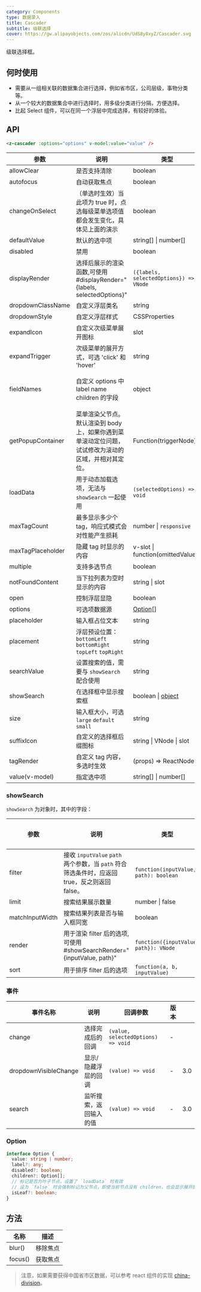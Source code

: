 ```yaml
---
category: Components
type: 数据录入
title: Cascader
subtitle: 级联选择
cover: https://gw.alipayobjects.com/zos/alicdn/UdS8y8xyZ/Cascader.svg
---
```


级联选择框。

## 何时使用

- 需要从一组相关联的数据集合进行选择，例如省市区，公司层级，事物分类等。
- 从一个较大的数据集合中进行选择时，用多级分类进行分隔，方便选择。
- 比起 Select 组件，可以在同一个浮层中完成选择，有较好的体验。

## API

```html
<z-cascader :options="options" v-model:value="value" />
```

| 参数 | 说明 | 类型 | 默认值 | Version |
| --- | --- | --- | --- | --- |
| allowClear | 是否支持清除 | boolean | true |  |
| autofocus | 自动获取焦点 | boolean | false |  |
| changeOnSelect | （单选时生效）当此项为 true 时，点选每级菜单选项值都会发生变化，具体见上面的演示 | boolean | false |  |
| defaultValue | 默认的选中项 | string\[] \| number\[] | \[] |  |
| disabled | 禁用 | boolean | false |  |
| displayRender | 选择后展示的渲染函数,可使用 #displayRender="{labels, selectedOptions}" | `({labels, selectedOptions}) => VNode` | `labels => labels.join(' / ')` |  |
| dropdownClassName | 自定义浮层类名 | string | - | 3.0 |
| dropdownStyle | 自定义浮层样式 | CSSProperties | {} | 3.0 |
| expandIcon | 自定义次级菜单展开图标 | slot | - | 3.0 |
| expandTrigger | 次级菜单的展开方式，可选 'click' 和 'hover' | string | 'click' |  |
| fieldNames | 自定义 options 中 label name children 的字段 | object | `{ label: 'label', value: 'value', children: 'children' }` |  |
| getPopupContainer | 菜单渲染父节点。默认渲染到 body 上，如果你遇到菜单滚动定位问题，试试修改为滚动的区域，并相对其定位。 | Function(triggerNode) | () => document.body |  |
| loadData | 用于动态加载选项，无法与 `showSearch` 一起使用 | `(selectedOptions) => void` | - |  |
| maxTagCount | 最多显示多少个 tag，响应式模式会对性能产生损耗 | number \| `responsive` | - | 3.0 |
| maxTagPlaceholder | 隐藏 tag 时显示的内容 | v-slot \| function(omittedValues) | - | 3.0 |
| multiple | 支持多选节点 | boolean | - | 3.0 |
| notFoundContent | 当下拉列表为空时显示的内容 | string \| slot | 'Not Found' |  |
| open | 控制浮层显隐 | boolean | - | 3.0 |
| options | 可选项数据源 | [Option](#option)\[] | - |  |
| placeholder | 输入框占位文本 | string | '请选择' |  |
| placement | 浮层预设位置：`bottomLeft` `bottomRight` `topLeft` `topRight` | string | `bottomLeft` | 3.0 |
| searchValue | 设置搜索的值，需要与 `showSearch` 配合使用 | string | - | 3.0 |
| showSearch | 在选择框中显示搜索框 | boolean \| [object](#showsearch) | false |  |
| size | 输入框大小，可选 `large` `default` `small` | string | `default` |  |
| suffixIcon | 自定义的选择框后缀图标 | string \| VNode \| slot | - |  |
| tagRender | 自定义 tag 内容，多选时生效 | (props) => ReactNode | - | 3.0 |
| value(v-model) | 指定选中项 | string\[] \| number\[] | - |  |

### showSearch

`showSearch` 为对象时，其中的字段：

| 参数 | 说明 | 类型 | 默认值 |
| --- | --- | --- | --- |
| filter | 接收 `inputValue` `path` 两个参数，当 `path` 符合筛选条件时，应返回 true，反之则返回 false。 | `function(inputValue, path): boolean` |  |
| limit | 搜索结果展示数量 | number \| false | 50 |
| matchInputWidth | 搜索结果列表是否与输入框同宽 | boolean |  |
| render | 用于渲染 filter 后的选项,可使用 #showSearchRender="{inputValue, path}" | `function({inputValue, path}): VNode` |  |
| sort | 用于排序 filter 后的选项 | `function(a, b, inputValue)` |  |

### 事件

| 事件名称              | 说明                   | 回调参数                           | 版本 |     |
| --------------------- | ---------------------- | ---------------------------------- | ---- | --- |
| change                | 选择完成后的回调       | `(value, selectedOptions) => void` | -    |     |
| dropdownVisibleChange | 显示/隐藏浮层的回调    | `(value) => void`                  | -    | 3.0 |
| search                | 监听搜索，返回输入的值 | `(value) => void`                  | -    | 3.0 |

### Option

```ts
interface Option {
  value: string | number;
  label?: any;
  disabled?: boolean;
  children?: Option[];
  // 标记是否为叶子节点，设置了 `loadData` 时有效
  // 设为 `false` 时会强制标记为父节点，即使当前节点没有 children，也会显示展开图标
  isLeaf?: boolean;
}
```

## 方法

| 名称    | 描述     |
| ------- | -------- |
| blur()  | 移除焦点 |
| focus() | 获取焦点 |

> 注意，如果需要获得中国省市区数据，可以参考 react 组件的实现 [china-division](https://gist.github.com/afc163/7582f35654fd03d5be7009444345ea17)。
